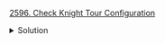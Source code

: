 [2596. Check Knight Tour Configuration](https://leetcode.com/contest/weekly-contest-337/problems/check-knight-tour-configuration/)

<details><summary>Solution</summary>

![](../../../../assets/2596.png)

</details>

